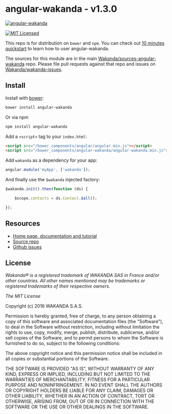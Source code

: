 # angular-wakanda - v1.3.0

[![ angular-wakanda ](https://wakanda.github.io/angular-wakanda/images/angular-wakanda.png)](https://wakanda.github.io/angular-wakanda/)

[![MIT Licensed](http://img.shields.io/badge/license-MIT-blue.svg?style=flat)](#license)

This repo is for distribution on `bower` and `npm`. You can check out [10 minutes quickstart](http://wakanda.github.io/angular-wakanda/#/doc/quickstart) to learn how to user angular-wakanda.

The sources for this module are in the main [Wakanda/sources-angular-wakanda](https://github.com/Wakanda/sources-angular-wakanda) repo. Please file pull requests against that repo and issues on  [Wakanda/wakanda-issues](https://github.com/Wakanda/wakanda-issues/labels/Angular-Wakanda).


## Install

Install with [bower](http://bower.io):

```bash
bower install angular-wakanda
```

Or via npm

```bash
npm install angular-wakanda
```

Add a `<script>` tag to your `index.html`:

```html
<script src="/bower_components/angular/angular.min.js"></script>
<script src="/bower_components/angular-wakanda/angular-wakanda.min.js"></script>
```

Add `wakanda` as a dependency for your app:

```javascript
angular.module('myApp', ['wakanda']);
```

And finally use the `$wakanda` injected factory:

```javascript
$wakanda.init().then(function (ds) {

	$scope.contacts = ds.Contact.$all();

});
```

## Resources

* [Home page, documentation and tutorial](https://wakanda.github.io/angular-wakanda/)
* [Source repo](https://github.com/Wakanda/sources-angular-wakanda)
* [Github issues](https://github.com/Wakanda/wakanda-issues/labels/Angular-Wakanda)

## License

*Wakanda® is a registered trademark of WAKANDA SAS in France and/or other countries. All other names mentioned may be trademarks or registered trademarks of their respective owners.*

*The MIT License*

Copyright (c) 2016 WAKANDA S.A.S.

Permission is hereby granted, free of charge, to any person obtaining a copy of this software and associated documentation files (the "Software"), to deal in the Software without restriction, including without limitation the rights to use, copy, modify, merge, publish, distribute, sublicense, and/or sell copies of the Software, and to permit persons to whom the Software is furnished to do so, subject to the following conditions:

The above copyright notice and this permission notice shall be included in all copies or substantial portions of the Software.

THE SOFTWARE IS PROVIDED "AS IS", WITHOUT WARRANTY OF ANY KIND, EXPRESS OR IMPLIED, INCLUDING BUT NOT LIMITED TO THE WARRANTIES OF MERCHANTABILITY, FITNESS FOR A PARTICULAR PURPOSE AND NONINFRINGEMENT. IN NO EVENT SHALL THE AUTHORS OR COPYRIGHT HOLDERS BE LIABLE FOR ANY CLAIM, DAMAGES OR OTHER LIABILITY, WHETHER IN AN ACTION OF CONTRACT, TORT OR OTHERWISE, ARISING FROM, OUT OF OR IN CONNECTION WITH THE SOFTWARE OR THE USE OR OTHER DEALINGS IN THE SOFTWARE.
